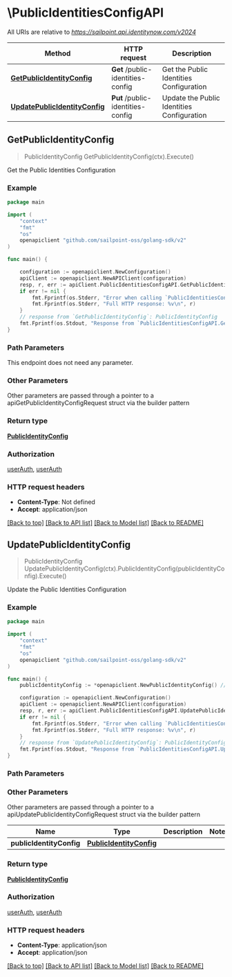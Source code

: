 # \PublicIdentitiesConfigAPI

All URIs are relative to *https://sailpoint.api.identitynow.com/v2024*

Method | HTTP request | Description
------------- | ------------- | -------------
[**GetPublicIdentityConfig**](PublicIdentitiesConfigAPI.md#GetPublicIdentityConfig) | **Get** /public-identities-config | Get the Public Identities Configuration
[**UpdatePublicIdentityConfig**](PublicIdentitiesConfigAPI.md#UpdatePublicIdentityConfig) | **Put** /public-identities-config | Update the Public Identities Configuration



## GetPublicIdentityConfig

> PublicIdentityConfig GetPublicIdentityConfig(ctx).Execute()

Get the Public Identities Configuration



### Example

```go
package main

import (
	"context"
	"fmt"
	"os"
	openapiclient "github.com/sailpoint-oss/golang-sdk/v2"
)

func main() {

	configuration := openapiclient.NewConfiguration()
	apiClient := openapiclient.NewAPIClient(configuration)
	resp, r, err := apiClient.PublicIdentitiesConfigAPI.GetPublicIdentityConfig(context.Background()).Execute()
	if err != nil {
		fmt.Fprintf(os.Stderr, "Error when calling `PublicIdentitiesConfigAPI.GetPublicIdentityConfig``: %v\n", err)
		fmt.Fprintf(os.Stderr, "Full HTTP response: %v\n", r)
	}
	// response from `GetPublicIdentityConfig`: PublicIdentityConfig
	fmt.Fprintf(os.Stdout, "Response from `PublicIdentitiesConfigAPI.GetPublicIdentityConfig`: %v\n", resp)
}
```

### Path Parameters

This endpoint does not need any parameter.

### Other Parameters

Other parameters are passed through a pointer to a apiGetPublicIdentityConfigRequest struct via the builder pattern


### Return type

[**PublicIdentityConfig**](PublicIdentityConfig.md)

### Authorization

[userAuth](../README.md#userAuth), [userAuth](../README.md#userAuth)

### HTTP request headers

- **Content-Type**: Not defined
- **Accept**: application/json

[[Back to top]](#) [[Back to API list]](../README.md#documentation-for-api-endpoints)
[[Back to Model list]](../README.md#documentation-for-models)
[[Back to README]](../README.md)


## UpdatePublicIdentityConfig

> PublicIdentityConfig UpdatePublicIdentityConfig(ctx).PublicIdentityConfig(publicIdentityConfig).Execute()

Update the Public Identities Configuration



### Example

```go
package main

import (
	"context"
	"fmt"
	"os"
	openapiclient "github.com/sailpoint-oss/golang-sdk/v2"
)

func main() {
	publicIdentityConfig := *openapiclient.NewPublicIdentityConfig() // PublicIdentityConfig | 

	configuration := openapiclient.NewConfiguration()
	apiClient := openapiclient.NewAPIClient(configuration)
	resp, r, err := apiClient.PublicIdentitiesConfigAPI.UpdatePublicIdentityConfig(context.Background()).PublicIdentityConfig(publicIdentityConfig).Execute()
	if err != nil {
		fmt.Fprintf(os.Stderr, "Error when calling `PublicIdentitiesConfigAPI.UpdatePublicIdentityConfig``: %v\n", err)
		fmt.Fprintf(os.Stderr, "Full HTTP response: %v\n", r)
	}
	// response from `UpdatePublicIdentityConfig`: PublicIdentityConfig
	fmt.Fprintf(os.Stdout, "Response from `PublicIdentitiesConfigAPI.UpdatePublicIdentityConfig`: %v\n", resp)
}
```

### Path Parameters



### Other Parameters

Other parameters are passed through a pointer to a apiUpdatePublicIdentityConfigRequest struct via the builder pattern


Name | Type | Description  | Notes
------------- | ------------- | ------------- | -------------
 **publicIdentityConfig** | [**PublicIdentityConfig**](PublicIdentityConfig.md) |  | 

### Return type

[**PublicIdentityConfig**](PublicIdentityConfig.md)

### Authorization

[userAuth](../README.md#userAuth), [userAuth](../README.md#userAuth)

### HTTP request headers

- **Content-Type**: application/json
- **Accept**: application/json

[[Back to top]](#) [[Back to API list]](../README.md#documentation-for-api-endpoints)
[[Back to Model list]](../README.md#documentation-for-models)
[[Back to README]](../README.md)

